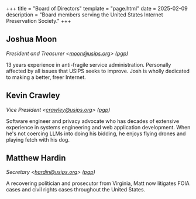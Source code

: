 +++
title = "Board of Directors"
template = "page.html"
date = 2025-02-09
description = "Board members serving the United States Internet Preservation Society."
+++

## Joshua Moon
<em>President and Treasurer
    &lt;<a href="mail:moon@usips.org">moon@usips.org</a>&gt; (<a href="/pgp/publickey.moon@usips.org-a6201f5c219a0f5035aef993ff9f9f603570da33.asc">pgp</a>)</em>
<p>13 years experience in anti-fragile service administration. Personally affected by all issues that USIPS seeks to improve. Josh is wholly dedicated to making a better, freer Internet.</p>


## Kevin Crawley
<em>Vice President
    &lt;<a href="mail:crawley@usips.org">crawley@usips.org</a>&gt; (<a href="/pgp/publickey.crawley@usips.org-46113e830c0ed7b66666526fd6643faa7b51d238.asc">pgp</a>)</em>
<p>Software engineer and privacy advocate who has decades of extensive experience in systems engineering and web application development. When he's not coercing LLMs into doing his bidding, he enjoys flying drones and playing fetch with his dog.</p>

## Matthew Hardin
<em>Secretary
    &lt;<a href="mail:hardin@usips.org">hardin@usips.org</a>&gt; (<a href="/pgp/publickey.hardin@usips.org-a6a369349b3ce96c989636bec7f3652dd7957446.asc">pgp</a>)
</em>
<p>A recovering politician and prosecutor from Virginia, Matt now litigates FOIA cases and civil rights cases throughout the United States.</p>
